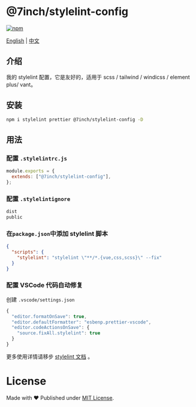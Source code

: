# @7inch/stylelint-config

[![npm](https://img.shields.io/npm/v/@7inch/stylelint-config)](https://npmjs.com/package/@7inch/stylelint-config)

[English](README.md) | [中文](README.zh-CN.md)

## 介绍

我的 stylelint 配置，它是友好的，适用于 scss / tailwind / windicss / element plus/ vant。

## 安装

```sh
npm i stylelint prettier @7inch/stylelint-config -D
```

## 用法

### 配置 `.stylelintrc.js`

```js
module.exports = {
  extends: ["@7inch/stylelint-config"],
};
```

### 配置 `.stylelintignore`

```txt
dist
public
```

### 在`package.json`中添加 stylelint 脚本

```json
{
  "scripts": {
    "stylelint": "stylelint \"**/*.{vue,css,scss}\" --fix"
  }
}
```

### 配置 VSCode 代码自动修复

创建 `.vscode/settings.json`

```js
{
  "editor.formatOnSave": true,
  "editor.defaultFormatter": "esbenp.prettier-vscode",
  "editor.codeActionsOnSave": {
    "source.fixAll.stylelint": true
  }
}
```

更多使用详情请移步 [stylelint 文档](https://stylelint.io/user-guide/configure) 。

# License

Made with ❤️ Published under [MIT License](./LICENSE).
